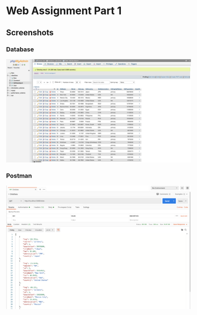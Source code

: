 # Web Assignment Part 1
## Screenshots
### Database
![Database](screenshots/database.png)
### Postman
![Postman](screenshots/postman.png)